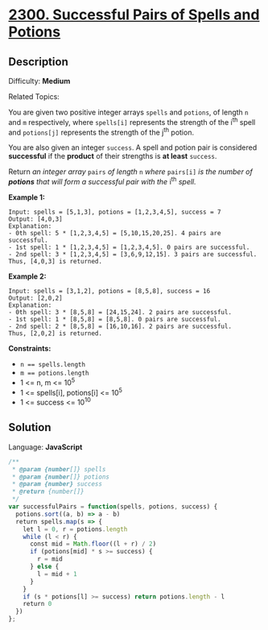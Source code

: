 # [2300\. Successful Pairs of Spells and Potions](https://leetcode.com/problems/successful-pairs-of-spells-and-potions/)

## Description

Difficulty: **Medium**  

Related Topics:


You are given two positive integer arrays `spells` and `potions`, of length `n` and `m` respectively, where `spells[i]` represents the strength of the i<sup>th</sup> spell and `potions[j]` represents the strength of the j<sup>th</sup> potion.

You are also given an integer `success`. A spell and potion pair is considered **successful** if the **product** of their strengths is **at least** `success`.

Return _an integer array_ `pairs` _of length_ `n` _where_ `pairs[i]` _is the number of **potions** that will form a successful pair with the_ i<sup>th</sup> _spell._

**Example 1:**

```
Input: spells = [5,1,3], potions = [1,2,3,4,5], success = 7
Output: [4,0,3]
Explanation:
- 0th spell: 5 * [1,2,3,4,5] = [5,10,15,20,25]. 4 pairs are successful.
- 1st spell: 1 * [1,2,3,4,5] = [1,2,3,4,5]. 0 pairs are successful.
- 2nd spell: 3 * [1,2,3,4,5] = [3,6,9,12,15]. 3 pairs are successful.
Thus, [4,0,3] is returned.
```

**Example 2:**

```
Input: spells = [3,1,2], potions = [8,5,8], success = 16
Output: [2,0,2]
Explanation:
- 0th spell: 3 * [8,5,8] = [24,15,24]. 2 pairs are successful.
- 1st spell: 1 * [8,5,8] = [8,5,8]. 0 pairs are successful. 
- 2nd spell: 2 * [8,5,8] = [16,10,16]. 2 pairs are successful. 
Thus, [2,0,2] is returned.
```

**Constraints:**

*   `n == spells.length`
*   `m == potions.length`
*   1 <= n, m <= 10<sup>5</sup>
*   1 <= spells[i], potions[i] <= 10<sup>5</sup>
*   1 <= success <= 10<sup>10</sup>


## Solution

Language: **JavaScript**

```javascript
/**
 * @param {number[]} spells
 * @param {number[]} potions
 * @param {number} success
 * @return {number[]}
 */
var successfulPairs = function(spells, potions, success) {
  potions.sort((a, b) => a - b)
  return spells.map(s => {
    let l = 0, r = potions.length
    while (l < r) {
      const mid = Math.floor((l + r) / 2)
      if (potions[mid] * s >= success) {
        r = mid
      } else {
        l = mid + 1
      }
    }
    if (s * potions[l] >= success) return potions.length - l
    return 0
  })
};
```
